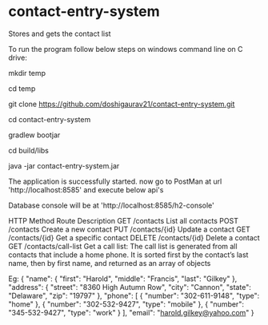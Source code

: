 # contact-entry-system
Stores and gets the contact list

To run the program follow below steps on windows command line on C drive:

mkdir temp

cd temp

git clone https://github.com/doshigaurav21/contact-entry-system.git

cd contact-entry-system

gradlew bootjar

cd build/libs

java -jar contact-entry-system.jar

The application is successfully started. now go to PostMan at url 'http://localhost:8585' and execute below api's

Database console will be at 'http://localhost:8585/h2-console'

HTTP       Method Route	                   Description
GET	    /contacts	        	List all contacts
POST	    /contacts	        	Create a new contact
PUT	    /contacts/{id}	    	Update a contact
GET	    /contacts/{id}	    	Get a specific contact
DELETE	    /contacts/{id}	    	Delete a contact
GET	    /contacts/call-list		Get a call list: The call list is generated from all contacts that include a home phone.  It is sorted first by the 					contact’s last name, then by first name, and returned as an array of objects 

Eg:
{
  "name": {
    "first": "Harold",
    "middle": "Francis",
    "last": "Gilkey"
  },
  "address": {
    "street": "8360 High Autumn Row",
    "city": "Cannon",
    "state": "Delaware",
    "zip": "19797"
  },
  "phone": [
    {
      "number": "302-611-9148",
      "type": "home"
    },
    {
      "number": "302-532-9427",
      "type": "mobile"
    },
    {
       "number": "345-532-9427",
       "type": "work"
    }
  ],
  "email": "harold.gilkey@yahoo.com"
}
